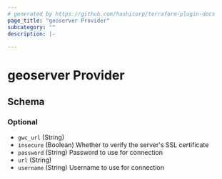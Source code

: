 ```yaml
---
# generated by https://github.com/hashicorp/terraform-plugin-docs
page_title: "geoserver Provider"
subcategory: ""
description: |-
  
---
```


# geoserver Provider





<!-- schema generated by tfplugindocs -->
## Schema

### Optional

- `gwc_url` (String)
- `insecure` (Boolean) Whether to verify the server's SSL certificate
- `password` (String) Password to use for connection
- `url` (String)
- `username` (String) Username to use for connection
